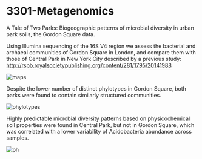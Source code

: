 # 3301-Metagenomics
A Tale of Two Parks: Biogeographic patterns of microbial diversity in urban park soils, the Gordon Square data.

Using Illumina sequencing of the 16S V4 region we assess the bacterial and archaeal communities of Gordon Square in London, and compare them with those of Central Park in New York City described by a previous study: http://rspb.royalsocietypublishing.org/content/281/1795/20141988

![maps](3301-Metagenomics/Images/maps.PNG)

Despite the lower number of distinct phylotypes in Gordon Square, both parks were found to contain similarly structured communities. 

![phylotypes](3301-Metagenomics/Images/diversities.PNG)


Highly predictable microbial diversity patterns based on physicochemical soil properties were found in Central Park, but not in Gordon Square, which was correlated with a lower variability of Acidobacteria abundance across samples. 


![ph](3301-Metagenomics/Images/ph.PNG)
